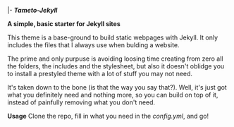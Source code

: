 |-
***Tameto-Jekyll***

**A simple, basic starter for Jekyll sites**

This theme is a base-ground to build static webpages with Jekyll. It only includes the files that I always use when bulding a website.

The prime and only purpuse is avoiding loosing time creating from zero all the folders, the includes and the stylesheet, but also it doesn't oblidge you to install a prestyled theme with a lot of stuff you may not need.

It's taken down to the bone (is that the way you say that?). Well, it's just got what you definitely need and nothing more, so you can build on top of it, instead of painfully removing what you don't need.

**Usage**
Clone the repo, fill in what you need in the _config.yml_, and go!
